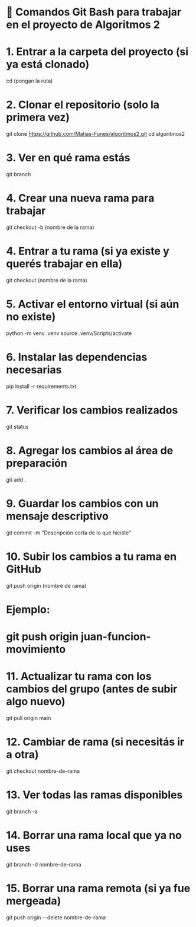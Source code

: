 # 🚀 Comandos Git Bash para trabajar en el proyecto de Algoritmos 2

# 1. Entrar a la carpeta del proyecto (si ya está clonado)
cd (pongan la ruta)

# 2. Clonar el repositorio (solo la primera vez)
git clone https://github.com/Matias-Funes/algoritmos2.git
cd algoritmos2

# 3. Ver en qué rama estás
git branch

# 4. Crear una nueva rama para trabajar
git checkout -b (nombre de la rama)

# 4. Entrar a tu rama (si ya existe y querés trabajar en ella)
git checkout (nombre de la rama)



# 5. Activar el entorno virtual (si aún no existe)
python -m venv .venv
source .venv/Scripts/activate

# 6. Instalar las dependencias necesarias
pip install -r requirements.txt

# 7. Verificar los cambios realizados
git status

# 8. Agregar los cambios al área de preparación
git add .

# 9. Guardar los cambios con un mensaje descriptivo
git commit -m "Descripción corta de lo que hiciste"

# 10. Subir los cambios a tu rama en GitHub
git push origin (nombre de rama)
# Ejemplo:
# git push origin juan-funcion-movimiento

# 11. Actualizar tu rama con los cambios del grupo (antes de subir algo nuevo)
git pull origin main

# 12. Cambiar de rama (si necesitás ir a otra)
git checkout nombre-de-rama

# 13. Ver todas las ramas disponibles
git branch -a

# 14. Borrar una rama local que ya no uses
git branch -d nombre-de-rama

# 15. Borrar una rama remota (si ya fue mergeada)
git push origin --delete nombre-de-rama
